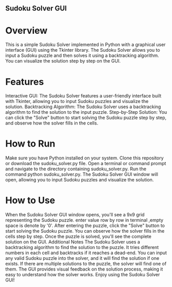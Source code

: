 ## Sudoku Solver GUI

# Overview
This is a simple Sudoku Solver implemented in Python with a graphical user interface (GUI) using the Tkinter library. The Sudoku Solver allows you to input a Sudoku puzzle and then solves it using a backtracking algorithm. You can visualize the solution step by step on the GUI.

# Features
Interactive GUI: The Sudoku Solver features a user-friendly interface built with Tkinter, allowing you to input Sudoku puzzles and visualize the solution.
Backtracking Algorithm: The Sudoku Solver uses a backtracking algorithm to find the solution to the input puzzle.
Step-by-Step Solution: You can click the "Solve" button to start solving the Sudoku puzzle step by step, and observe how the solver fills in the cells.

# How to Run
Make sure you have Python installed on your system.
Clone this repository or download the sudoku_solver.py file.
Open a terminal or command prompt and navigate to the directory containing sudoku_solver.py.
Run the command python sudoku_solver.py.
The Sudoku Solver GUI window will open, allowing you to input Sudoku puzzles and visualize the solution.

# How to Use
When the Sudoku Solver GUI window opens, you'll see a 9x9 grid representing the Sudoku puzzle.
enter value row by row in terminal ,empty space is denote by '0'.
After entering the puzzle, click the "Solve" button to start solving the Sudoku puzzle.
You can observe how the solver fills in the cells step by step. Once the puzzle is solved, you'll see the complete solution on the GUI.
Additional Notes
The Sudoku Solver uses a backtracking algorithm to find the solution to the puzzle. It tries different numbers in each cell and backtracks if it reaches a dead-end.
You can input any valid Sudoku puzzle into the solver, and it will find the solution if one exists.
If there are multiple solutions to the puzzle, the solver will find one of them.
The GUI provides visual feedback on the solution process, making it easy to understand how the solver works.
Enjoy using the Sudoku Solver GUI!